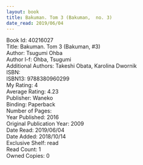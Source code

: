 ```yaml
---
layout: book
title: Bakuman. Tom 3 (Bakuman,  no. 3)
date_read: 2019/06/04
---
```


Book Id: 40216027<br />
Title: Bakuman. Tom 3 (Bakuman, #3)<br />
Author: Tsugumi Ohba<br />
Author l-f: Ohba, Tsugumi<br />
Additional Authors: Takeshi Obata, Karolina Dwornik<br />
ISBN: <br />
ISBN13: 9788380960299<br />
My Rating: 4<br />
Average Rating: 4.23<br />
Publisher: Waneko<br />
Binding: Paperback<br />
Number of Pages: <br />
Year Published: 2016<br />
Original Publication Year: 2009<br />
Date Read: 2019/06/04<br />
Date Added: 2018/10/14<br />
Exclusive Shelf: read<br />
Read Count: 1<br />
Owned Copies: 0<br />

